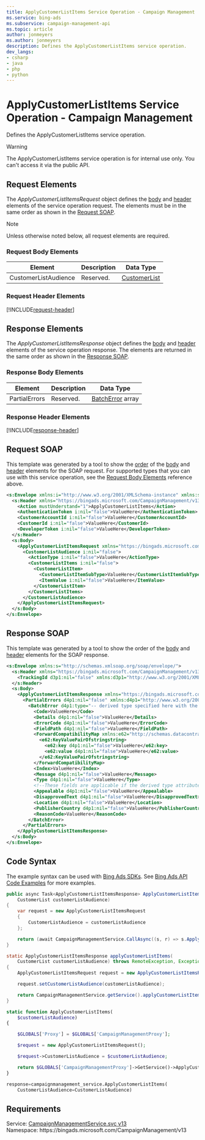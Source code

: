 ```yaml
---
title: ApplyCustomerListItems Service Operation - Campaign Management
ms.service: bing-ads
ms.subservice: campaign-management-api
ms.topic: article
author: jonmeyers
ms.author: jonmeyers
description: Defines the ApplyCustomerListItems service operation.
dev_langs: 
- csharp
- java
- php
- python
---
```

# ApplyCustomerListItems Service Operation - Campaign Management
Defines the ApplyCustomerListItems service operation.

> [!WARNING]
> The ApplyCustomerListItems service operation is for internal use only. You can't access it via the public API.

## <a name="request"></a>Request Elements
The *ApplyCustomerListItemsRequest* object defines the [body](#request-body) and [header](#request-header) elements of the service operation request. The elements must be in the same order as shown in the [Request SOAP](#request-soap). 

> [!NOTE]
> Unless otherwise noted below, all request elements are required.

### <a name="request-body"></a>Request Body Elements

|Element|Description|Data Type|
|-----------|---------------|-------------|
|<a name="customerlistaudience"></a>CustomerListAudience|Reserved.|[CustomerList](customerlist.md)|

### <a name="request-header"></a>Request Header Elements
[!INCLUDE[request-header](./includes/request-header.md)]

## <a name="response"></a>Response Elements
The *ApplyCustomerListItemsResponse* object defines the [body](#response-body) and [header](#response-header) elements of the service operation response. The elements are returned in the same order as shown in the [Response SOAP](#response-soap).

### <a name="response-body"></a>Response Body Elements

|Element|Description|Data Type|
|-----------|---------------|-------------|
|<a name="partialerrors"></a>PartialErrors|Reserved.|[BatchError](batcherror.md) array|

### <a name="response-header"></a>Response Header Elements
[!INCLUDE[response-header](./includes/response-header.md)]

## <a name="request-soap"></a>Request SOAP
This template was generated by a tool to show the [order](../guides/services-protocol.md#element-order) of the [body](#request-body) and [header](#request-header) elements for the SOAP request. For supported types that you can use with this service operation, see the [Request Body Elements](#request-body) reference above.

```xml
<s:Envelope xmlns:i="http://www.w3.org/2001/XMLSchema-instance" xmlns:s="http://schemas.xmlsoap.org/soap/envelope/">
  <s:Header xmlns="https://bingads.microsoft.com/CampaignManagement/v13">
    <Action mustUnderstand="1">ApplyCustomerListItems</Action>
    <AuthenticationToken i:nil="false">ValueHere</AuthenticationToken>
    <CustomerAccountId i:nil="false">ValueHere</CustomerAccountId>
    <CustomerId i:nil="false">ValueHere</CustomerId>
    <DeveloperToken i:nil="false">ValueHere</DeveloperToken>
  </s:Header>
  <s:Body>
    <ApplyCustomerListItemsRequest xmlns="https://bingads.microsoft.com/CampaignManagement/v13">
      <CustomerListAudience i:nil="false">
        <ActionType i:nil="false">ValueHere</ActionType>
        <CustomerListItems i:nil="false">
          <CustomerListItem>
            <CustomerListItemSubType>ValueHere</CustomerListItemSubType>
            <ItemValue i:nil="false">ValueHere</ItemValue>
          </CustomerListItem>
        </CustomerListItems>
      </CustomerListAudience>
    </ApplyCustomerListItemsRequest>
  </s:Body>
</s:Envelope>
```

## <a name="response-soap"></a>Response SOAP
This template was generated by a tool to show the order of the [body](#response-body) and [header](#response-header) elements for the SOAP response.

```xml
<s:Envelope xmlns:s="http://schemas.xmlsoap.org/soap/envelope/">
  <s:Header xmlns="https://bingads.microsoft.com/CampaignManagement/v13">
    <TrackingId d3p1:nil="false" xmlns:d3p1="http://www.w3.org/2001/XMLSchema-instance">ValueHere</TrackingId>
  </s:Header>
  <s:Body>
    <ApplyCustomerListItemsResponse xmlns="https://bingads.microsoft.com/CampaignManagement/v13">
      <PartialErrors d4p1:nil="false" xmlns:d4p1="http://www.w3.org/2001/XMLSchema-instance">
        <BatchError d4p1:type="-- derived type specified here with the appropriate prefix --">
          <Code>ValueHere</Code>
          <Details d4p1:nil="false">ValueHere</Details>
          <ErrorCode d4p1:nil="false">ValueHere</ErrorCode>
          <FieldPath d4p1:nil="false">ValueHere</FieldPath>
          <ForwardCompatibilityMap xmlns:e62="http://schemas.datacontract.org/2004/07/System.Collections.Generic" d4p1:nil="false">
            <e62:KeyValuePairOfstringstring>
              <e62:key d4p1:nil="false">ValueHere</e62:key>
              <e62:value d4p1:nil="false">ValueHere</e62:value>
            </e62:KeyValuePairOfstringstring>
          </ForwardCompatibilityMap>
          <Index>ValueHere</Index>
          <Message d4p1:nil="false">ValueHere</Message>
          <Type d4p1:nil="false">ValueHere</Type>
          <!--These fields are applicable if the derived type attribute is set to EditorialError-->
          <Appealable d4p1:nil="false">ValueHere</Appealable>
          <DisapprovedText d4p1:nil="false">ValueHere</DisapprovedText>
          <Location d4p1:nil="false">ValueHere</Location>
          <PublisherCountry d4p1:nil="false">ValueHere</PublisherCountry>
          <ReasonCode>ValueHere</ReasonCode>
        </BatchError>
      </PartialErrors>
    </ApplyCustomerListItemsResponse>
  </s:Body>
</s:Envelope>
```

## <a name="example"></a>Code Syntax
The example syntax can be used with [Bing Ads SDKs](../guides/client-libraries.md). See [Bing Ads API Code Examples](../guides/code-examples.md) for more examples.
```csharp
public async Task<ApplyCustomerListItemsResponse> ApplyCustomerListItemsAsync(
	CustomerList customerListAudience)
{
	var request = new ApplyCustomerListItemsRequest
	{
		CustomerListAudience = customerListAudience
	};

	return (await CampaignManagementService.CallAsync((s, r) => s.ApplyCustomerListItemsAsync(r), request));
}
```
```java
static ApplyCustomerListItemsResponse applyCustomerListItems(
	CustomerList customerListAudience) throws RemoteException, Exception
{
	ApplyCustomerListItemsRequest request = new ApplyCustomerListItemsRequest();

	request.setCustomerListAudience(customerListAudience);

	return CampaignManagementService.getService().applyCustomerListItems(request);
}
```
```php
static function ApplyCustomerListItems(
	$customerListAudience)
{

	$GLOBALS['Proxy'] = $GLOBALS['CampaignManagementProxy'];

	$request = new ApplyCustomerListItemsRequest();

	$request->CustomerListAudience = $customerListAudience;

	return $GLOBALS['CampaignManagementProxy']->GetService()->ApplyCustomerListItems($request);
}
```
```python
response=campaignmanagement_service.ApplyCustomerListItems(
	CustomerListAudience=CustomerListAudience)
```

## Requirements
Service: [CampaignManagementService.svc v13](https://campaign.api.bingads.microsoft.com/Api/Advertiser/CampaignManagement/v13/CampaignManagementService.svc)  
Namespace: https\://bingads.microsoft.com/CampaignManagement/v13  


